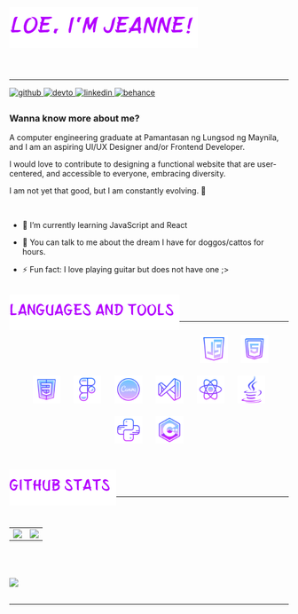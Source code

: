 
<picture>
<img src="./assets/text/loe.png" alt="loe" style="margin-bottom: 40px;" />
</picture>
<hr>

<a href="https://github.com/tulingjrp" target="_blank">
<img src=https://img.shields.io/badge/github-%2324292e.svg?&style=for-the-badge&logo=github&logoColor=white alt=github style="margin-bottom: 5px;" />
</a>
<a href="https://dev.to/tulingjrp" target="_blank">
<img src=https://img.shields.io/badge/dev.to-%2308090A.svg?&style=for-the-badge&logo=dev.to&logoColor=white alt=devto style="margin-bottom: 5px;" />
</a>
<a href="https://linkedin.com/in/tulingjrp" target="_blank">
<img src=https://img.shields.io/badge/linkedin-%231E77B5.svg?&style=for-the-badge&logo=linkedin&logoColor=white alt=linkedin style="margin-bottom: 5px;" />
</a>
<a href="https://www.behance.net/tulingjrp" target="_blank">
<img src=https://img.shields.io/badge/behance-%23191919.svg?&style=for-the-badge&logo=behance&logoColor=white alt=behance style="margin-bottom: 5px;" />
</a>  
  



### Wanna know more about me? 
A computer engineering graduate at Pamantasan ng Lungsod ng Maynila, and I am an aspiring UI/UX Designer and/or Frontend Developer.

I would love to contribute to designing a functional website that are user-centered, and accessible to everyone, embracing diversity.

I am not yet that good, but I am constantly evolving. 🌱  
  

<br/>  

- 🌱 I’m currently learning JavaScript and React  
  

- 💬 You can talk to me about the dream I have for doggos/cattos for hours.  
  

- ⚡ Fun fact: I love playing guitar but does not have one ;>  
  

<br/>  


<picture>
<img align="left" src="./assets/text/languages-and-tools.png" alt="loe" style="margin-bottom: 40px;" />
</picture><br><br>

<hr> 

<div align="center">  
<a href="https://www.javascript.com/" target="_blank"><img style="margin: 10px" src="./assets/icons/icons8-javascript-64.png" alt="JavaScript" height="50" /></a>  
<a href="https://en.wikipedia.org/wiki/HTML5" target="_blank"><img style="margin: 10px" src="./assets/icons/icons8-html5-64.png" alt="HTML5" height="50" /></a>  
<a href="https://www.w3schools.com/css/" target="_blank"><img style="margin: 10px" src="./assets/icons/icons8-css3-64.png" alt="CSS3" height="50" /></a>  
<a href="https://www.figma.com/" target="_blank"><img style="margin: 10px" src="./assets/icons/icons8-figma-64.png" alt="Figma" height="50" /></a>  
<a href="https://www.canva.com/" target="_blank"><img style="margin: 10px" src="./assets/icons/icons8-canva-64.png" alt="Canva" height="50" /></a>  
<a href="https://code.visualstudio.com/" target="_blank"><img style="margin: 10px" src="./assets/icons/icons8-visual-studio-64.png" alt="Visual Studio Code" height="50" /></a>  
<a href="https://reactjs.org/" target="_blank"><img style="margin: 10px" src="./assets/icons/icons8-react-64.png" alt="React" height="50" /></a>  
<a href="https://www.java.com/" target="_blank"><img style="margin: 10px" src="./assets/icons/icons8-java-64.png" alt="Java" height="50" /></a>  
<a href="https://www.python.org/" target="_blank"><img style="margin: 10px" src="./assets/icons/icons8-python-64.png" alt="Python" height="50" /></a>  
<a href="https://www.cplusplus.com/" target="_blank"><img style="margin: 10px" src="./assets/icons/icons8-c-64.png" alt="C++" height="50" /></a>  
</div>  

<br/>  
<br>


<picture>
<img align="left" src="./assets/text/github-stats.png" alt="loe" style="margin-bottom: 40px;" />
</picture><br><br>

<hr>


<table><tr><td valign="top" width="50%">

<img src="https://github-readme-stats.vercel.app/api?username=tulingjrp&show_icons=true&count_private=true&hide_border=true" align="left" style="width: 100%" />

</td><td valign="top" width="50%">

<img src="https://github-readme-stats.vercel.app/api/top-langs/?username=tulingjrp&hide_border=true&layout=compact" align="left" style="width: 100%" />

</td></tr></table>  

<br/>  

  

<br/>  

  

<br/>  

<div align="left">
            <a href="https://www.buymeacoffee.com/tulingjrp" target="_blank" style="display: inline-block;">
                <img
                    src="https://img.shields.io/badge/Donate-Buy%20Me%20A%20Coffee-orange.svg?style=flat-square&logo=buymeacoffee" 
                    align="center"
                />
            </a></div>
<br />

----
